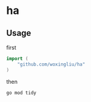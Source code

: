 # ha

## Usage

first

```go
import (
	"github.com/woxingliu/ha"
)
```

then

```bash
go mod tidy
```
